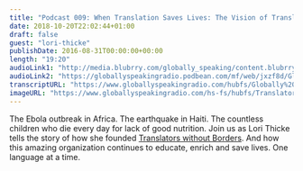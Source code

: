 ```yaml
---
title: "Podcast 009: When Translation Saves Lives: The Vision of Translators without Borders"
date: 2018-10-20T22:02:44+01:00
draft: false
guest: "lori-thicke"
publishDate: 2016-08-31T00:00:00+00:00
length: "19:20"
audioLink1: "http://media.blubrry.com/globally_speaking/content.blubrry.com/globally_speaking/Globally-Speaking-009_Translators-Without-Borders.mp3"
audioLink2: "https://globallyspeakingradio.podbean.com/mf/web/jxzf8d/Globally-Speaking-009_Translators-Without-Borders.mp3"
transcriptURL: "https://www.globallyspeakingradio.com/hubfs/Globally%20Speaking%20Episode%20Transcripts/Globally_Speaking_Podcast_009-Transcript.docx"
imageURL: "https://www.globallyspeakingradio.com/hs-fs/hubfs/Translators_without_Borders-1.jpg"
---
```

The Ebola outbreak in Africa. The earthquake in Haiti. The countless children who die every day for lack of good nutrition. Join us as Lori Thicke tells the story of how she founded [Translators without Borders](https://translatorswithoutborders.org). And how this amazing organization continues to educate, enrich and save lives. One language at a time.
